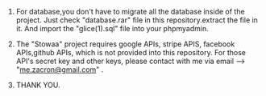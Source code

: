 
1. For database,you don't have to migrate all the database inside of the project. Just check "database.rar" file in this repository.extract the file in it. And import the "glice(1).sql" file into your phpmyadmin.

2. The "Stowaa" project requires google APIs, stripe APIS, facebook APIs,github APIs, which is not provided into this repository. For those API's secret key and other keys, please contact with me via email --> "me.zacron@gmail.com" .

3. THANK YOU.

